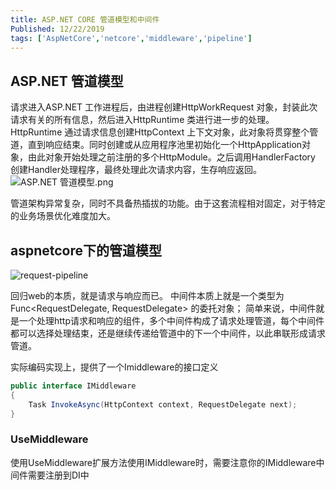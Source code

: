 ```yaml
---
title: ASP.NET CORE 管道模型和中间件
Published: 12/22/2019
tags: ['AspNetCore','netcore','middleware','pipeline']
---
```


## ASP.NET 管道模型

请求进入ASP.NET 工作进程后，由进程创建HttpWorkRequest 对象，封装此次请求有关的所有信息，然后进入HttpRuntime
类进行进一步的处理。HttpRuntime 通过请求信息创建HttpContext
上下文对象，此对象将贯穿整个管道，直到响应结束。同时创建或从应用程序池里初始化一个HttpApplication对象，由此对象开始处理之前注册的多个HttpModule。之后调用HandlerFactory
创建Handler处理程序，最终处理此次请求内容，生存响应返回。
![ASP.NET 管道模型.png](https://blog.robinjiang.com/posts/asset/2019-12-22-aspnetcore-middleware-and-pipeline/aspnet-pipeline.jpg)

管道架构异常复杂，同时不具备热插拔的功能。由于这套流程相对固定，对于特定的业务场景优化难度加大。

## aspnetcore下的管道模型

![request-pipeline](https://blog.robinjiang.com/posts/asset/2019-12-22-aspnetcore-middleware-and-pipeline/aspnetcore-request-pipeline.png)

回归web的本质，就是请求与响应而已。
中间件本质上就是一个类型为 Func<RequestDelegate, RequestDelegate> 的委托对象；
简单来说，中间件就是一个处理http请求和响应的组件，多个中间件构成了请求处理管道，每个中间件都可以选择处理结束，还是继续传递给管道中的下一个中间件，以此串联形成请求管道。

实际编码实现上，提供了一个Imiddleware的接口定义

```csharp
public interface IMiddleware
{
    Task InvokeAsync(HttpContext context, RequestDelegate next);
}
```

### UseMiddleware

使用UseMiddleware扩展方法使用IMiddleware时，需要注意你的IMiddleware中间件需要注册到DI中
